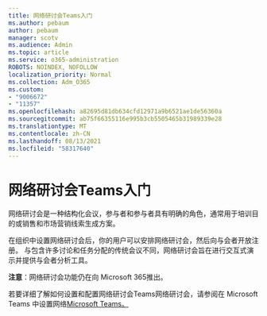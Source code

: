 ```yaml
---
title: 网络研讨会Teams入门
ms.author: pebaum
author: pebaum
manager: scotv
ms.audience: Admin
ms.topic: article
ms.service: o365-administration
ROBOTS: NOINDEX, NOFOLLOW
localization_priority: Normal
ms.collection: Adm_O365
ms.custom:
- "9006672"
- "11357"
ms.openlocfilehash: a82695d81db634cfd12971a9b6521ae1de56360a
ms.sourcegitcommit: ab75f66355116e995b3cb5505465b31989339e28
ms.translationtype: MT
ms.contentlocale: zh-CN
ms.lasthandoff: 08/13/2021
ms.locfileid: "58317640"
---
```

# <a name="getting-started-with-teams-webinars"></a>网络研讨会Teams入门

网络研讨会是一种结构化会议，参与者和参与者具有明确的角色，通常用于培训目的或销售和市场营销线索生成方案。

在组织中设置网络研讨会后，你的用户可以安排网络研讨会，然后向与会者开放注册。 与包含许多讨论和任务分配的传统会议不同，网络研讨会旨在进行交互式演示并提供与会者分析工具。

**注意**：网络研讨会功能仍在向 Microsoft 365推出。 

若要详细了解如何设置和配置网络研讨会Teams网络研讨会，请参阅在 Microsoft Teams 中设置网络[Microsoft Teams。](https://docs.microsoft.com/microsoftteams/set-up-webinars)